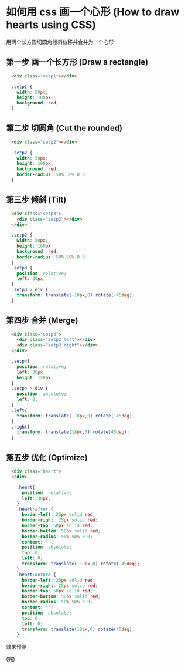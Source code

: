 # 如何用 css 画一个心形 (How to draw hearts using CSS)

用两个长方形切圆角倾斜位移并合并为一个心形

## 第一步 画一个长方形 (Draw a rectangle)

```html
  <div class="setp1"></div>
```

```css
  .setp1 {
    width: 50px;
    height: 100px;
    background: red;
  }
```

## 第二步 切圆角 (Cut the rounded)


```html
  <div class="setp2"></div>
```

```css
  .setp2 {
    width: 50px;
    height: 100px;
    background: red;
    border-radius: 50% 50% 0 0
  }
```

## 第三步 倾斜 (Tilt)

```html
  <div class="setp3">
    <div class="setp2"></div>
  </div>
```

```css
  .setp2 {
    width: 50px;
    height: 100px;
    background: red;
    border-radius: 50% 50% 0 0
  }
  .setp3 {
    position: relative;
    left: 30px;
  }
  .setp3 > div {
    transform: translate(-18px,0) rotate(-45deg);
  }
```

## 第四步 合并 (Merge)

```html
  <div class="setp4">
    <div class="setp2 left"></div>
    <div class="setp2 right"></div>
  </div>
```
```css
  .setp4{
    position: relative;
    left: 30px;
    height: 120px;
  }
  .setp4 > div {
    position: absolute;
    left: 0;
  }
  .left{
    transform: translate(-18px,0) rotate(-45deg);
  }
  .right{
    transform: translate(18px,0) rotate(45deg);
  }
```


## 第五步 优化 (Optimize)

```html
  <div class="heart">
  </div>
```

```css
    .heart{
      position: relative;
      left: 30px;
    }
    .heart:after {
      border-left: 25px solid red;
      border-right: 25px solid red;
      border-top: 50px solid red;
      border-bottom: 50px solid red; 
      border-radius: 50% 50% 0 0;
      content: "";
      position: absolute;    
      top: 0;
      left: 0;
      transform: translate(-18px,0) rotate(-45deg);
    }
    .heart:before {
      border-left: 25px solid red;
      border-right: 25px solid red;
      border-top: 50px solid red;
      border-bottom: 50px solid red;
      border-radius: 50% 50% 0 0;
      content: "";
      position: absolute;    
      top: 0;
      left: 0;
      transform: translate(18px,0) rotate(45deg);
    }
```

[效果预览](https://pschina.github.io/#/css/heart)

(完)